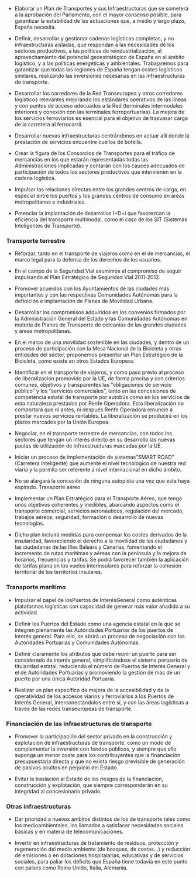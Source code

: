 
- Elaborar un Plan de Transportes y sus Infraestructuras que se someterá a la
aprobación del Parlamento, con el mayor consenso posible, para garantizar la
estabilidad de las actuaciones que, a medio y largo plazo, España necesita.

- Definir, desarrollar y gestionar cadenas logísticas completas, y no
infraestructuras aisladas, que respondan a las necesidades de los sectores
productivos, a las políticas de reindustrialización, al aprovechamiento del
potencial geoestratégico de España en el ámbito logístico, y a las políticas
energéticas y ambientales. Trabajaremos para garantizar que todas las regiones
de España tengan costes logísticos similares, realizando las inversiones
necesarias en las infraestructuras de transporte.

- Desarrollar los corredores de la Red Transeuropea y otros corredores logísticos
relevantes mejorando los estándares operativos de las líneas y con puntos
de acceso adecuados a la Red (terminales intermodales interiores y conexión
con las terminales ferroportuarias). La mejora de los servicios ferroviarios es
esencial para el objetivo de trasvasar carga de la carretera al ferrocarril.

- Desarrollar nuevas infraestructuras centrándonos en actuar allí donde la
prestación de servicios encuentre cuellos de botella.

- Crear la figura de los Consorcios de Transportes para el tráfico de mercancías
en los que estarán representadas todas las Administraciones implicadas y
contarán con los cauces adecuados de participación de todos los sectores
productivos que intervienen en la cadena logística.

- Impulsar las relaciones directas entre los grandes centros de carga, en especial
entre los puertos y los grandes centros de consumo en áreas metropolitanas e
industriales.

- Potenciar la implantación de desarrollos I+D+i que favorezcan la eficiencia
del transporte multimodal, como el caso de los SIT (Sistemas Inteligentes de
Transporte).

### Transporte terrestre

- Reforzar, tanto en el transporte de viajeros como en el de mercancías, el marco
legal para la defensa de los derechos de los usuarios.

- En el campo de la Seguridad Vial asumimos el compromiso de seguir impulsando
el Plan Estratégico de Seguridad Vial 2011-2012.

- Promover acuerdos con los Ayuntamientos de las ciudades más importantes y
con las respectivas Comunidades Autónomas para la definición e implantación
de Planes de Movilidad Urbana.

- Desarrollar los compromisos adquiridos en los convenios firmados por la
Administración General del Estado y las Comunidades Autónomas en materia
de Planes de Transporte de cercanías de las grandes ciudades y áreas
metropolitanas.

- En el marco de una movilidad sostenible en las ciudades, y dentro de un proceso
de participación con la Mesa Nacional de la Bicicleta y otras entidades del sector,
proponemos presentar un Plan Estratégico de la Bicicleta, como existe en otros
Estados Europeos

- Identificar en el transporte de viajeros, y como paso previo al proceso de
liberalización promovido por la UE, de forma precisa y con criterios comunes,
objetivos y transparentes las “obligaciones de servicio público” y los “servicios
comerciales”, tanto en las concesiones de competencia estatal de transporte
por autobús como en los servicios de esta naturaleza prestados por Renfe
Operadora. Esta liberalización no comportará que ni antes, ni después Renfe
Operadora renuncie a prestar nuevos servicios rentables. La liberalización se
producirá en los plazos marcados por la Unión Europea.

- Negociar, en el transporte terrestre de mercancías, con todos los sectores que
tengan un interés directo en su desarrollo las nuevas pautas de utilización de
infraestructuras marcadas por la UE.

- Iniciar un proceso de implementación de sistemas”SMART ROAD” (Carretera
inteligente) que aumente el nivel tecnológico de nuestra red viaria y la permita
ser referente a nivel internacional en dicho ámbito.

- No se alargará la concesión de ninguna autopista una vez que esta haya expirado.
Transporte aéreo

- Implementar un Plan Estratégico para el Transporte Aéreo, que tenga unos
objetivos coherentes y medibles, abarcando aspectos como el transporte
comercial, servicios aeronáuticos, regulación del mercado, trabajos aéreos,
seguridad, formación o desarrollo de nuevas tecnologías.

- Dicho plan incluirá medidas para compensar los costes derivados de la
insularidad, favoreciendo el derecho a la movilidad de los ciudadanos y
las ciudadanas de las Illes Balears y Canarias, fomentando el incremento
de rutas marítimas y aéreas con la península y la mejora de horarios,
frecuencias y tarifas. Se podrá favorecer también la aplicación de tarifas
plana en los vuelos interinsulares para reforzar la cohesión territorial de
los territorios insulares.

### Transporte marítimo

- Impulsar el papel de losPuertos de InterésGeneral como auténticas plataformas
logísticas con capacidad de generar más valor añadido a su actividad.

- Definir los Puertos del Estado como una agencia estatal en la que se integren
plenamente las Autoridades Portuarias de los puertos de interés general. Para
ello, se abrirá un proceso de negociación con las Autoridades Portuarias y
Comunidades Autónomas.

- Definir claramente los atributos que debe reunir un puerto para ser considerado
de interés general, simplificándose el sistema portuario de titularidad estatal,
reduciendo el número de Puertos de Interés General y el de Autoridades
Portuarias y promoviendo la gestión de más de un puerto por una única Autoridad
Portuaria.

- Realizar un plan específico de mejora de la accesibilidad y de la operatividad
de los accesos viarios y ferroviarios a los Puertos de Interés General,
interconectándolos entre sí, y con las áreas logísticas a través de las redes
transeuropeas de transporte.

### Financiación de las infraestructuras de transporte

- Promover la participación del sector privado en la construcción y explotación de
infraestructuras de transporte, como un modo de complementar la inversión
con fondos públicos, y siempre que ello suponga un menor coste para los
contribuyentes que la financiación presupuestaria directa y que no exista riesgo
previsible de generación de pasivos ocultos en perjuicio del Estado.

- Evitar la traslación al Estado de los riesgos de la financiación, construcción
y explotación, que siempre corresponderán en su integridad al concesionario
privado.

### Otras infraestructuras

- Dar prioridad a nuevos ámbitos distintos de los de transporte tales como los
medioambientales, los llamados a satisfacer necesidades sociales básicas y en
materia de telecomunicaciones.

- Invertir en infraestructuras de tratamiento de residuos, protección y regeneración
del medio ambiente (de bosques, de costas…) y reducción de emisiones o en
dotaciones hospitalarias, educativas y de servicios sociales, para paliar los
déficits que España tiene todavía en este punto con países como Reino Unido,
Italia, Alemania.
